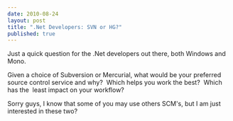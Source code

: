 ```yaml
---
date: 2010-08-24
layout: post
title: ".Net Developers: SVN or HG?"
published: true
---
```

Just a quick question for the .Net developers out there, both Windows and Mono.<p /><div>Given a choice of Subversion or Mercurial, what would be your preferred source control service and why?  Which helps you work the best?  Which has the  least impact on your workflow?</div> <p /><div>Sorry guys, I know that some of you may use others SCM&#39;s, but I am just interested in these two?</div>

